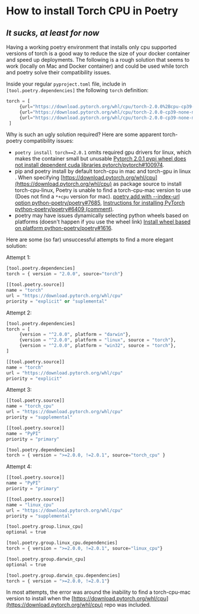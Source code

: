# How to install Torch CPU in Poetry

## *It sucks, at least for now*

Having a working poetry environment that installs only cpu supported versions of torch is a good way to reduce the size of your docker container and speed up deployments. The following is a rough solution that seems to work (locally on Mac and Docker container) and could be used while torch and poetry solve their compatibility issues.

Inside your regular `pyproject.toml` file, include in `[tool.poetry.dependencies]` the following `torch` definition:

``` python
torch = [
     {url="https://download.pytorch.org/whl/cpu/torch-2.0.0%2Bcpu-cp39-cp39-linux_x86_64.whl", markers="platform_system == \"Linux\""},
     {url="https://download.pytorch.org/whl/cpu/torch-2.0.0-cp39-none-macosx_10_9_x86_64.whl", markers="platform_system == \"Darwin\" and platform_machine == \"x86_64\""},
     {url="https://download.pytorch.org/whl/cpu/torch-2.0.0-cp39-none-macosx_11_0_arm64.whl", markers="platform_system == \"Darwin\" and platform_machine == \"arm64\""}
 ]
```

Why is such an ugly solution required? Here are some apparent torch-poetry compatibility issues:

* `poetry install torch==2.0.1` omits required gpu drivers for linux, which makes the container small but unusable [Pytorch 2.0.1 pypi wheel does not install dependent cuda libraries pytorch/pytorch#100974](https://github.com/pytorch/pytorch/issues/100974).
* pip and poetry install by default torch-cpu in mac and torch-gpu in linux . When specifying [https://download.pytorch.org/whl/cpu](https://download.pytorch.org/whl/cpu) as package source to install torch-cpu-linux, Poetry is unable to find a torch-cpu-mac version to use (Does not find a `*+cpu` version for mac). [poetry add with --index-url option python-poetry/poetry#7685](https://github.com/python-poetry/poetry/issues/7685), [Instructions for installing PyTorch python-poetry/poetry#6409 (comment)](https://github.com/python-poetry/poetry/issues/6409#issue-1361622121).
* poetry may have issues dynamically selecting python wheels based on platforms (doesn't happen if you use the wheel link) [Install wheel based on platform python-poetry/poetry#1616](https://github.com/python-poetry/poetry/issues/1616).

Here are some (so far) unsuccessful attempts to find a more elegant solution:

Attempt 1:

```python
[tool.poetry.dependencies]
torch = { version = "2.0.0", source="torch"}

[[tool.poetry.source]]
name = "torch"
url = "https://download.pytorch.org/whl/cpu"
priority = "explicit" or "suplemental"
```

Attempt 2:

```python
[tool.poetry.dependencies]
torch = [
     {version = "^2.0.0", platform = "darwin"},
     {version = "^2.0.0", platform = "linux", source = "torch"},
     {version = "^2.0.0", platform = "win32", source = "torch"},
]

[[tool.poetry.source]]
name = "torch"
url = "https://download.pytorch.org/whl/cpu"
priority = "explicit"
```

Attempt 3:

```python
[[tool.poetry.source]]
name = "torch_cpu"
url = "https://download.pytorch.org/whl/cpu"
priority = "supplemental"

[[tool.poetry.source]]
name = "PyPI"
priority = "primary"

[tool.poetry.dependencies]
torch = { version = ">=2.0.0, !=2.0.1", source="torch_cpu" }
```

Attempt 4:

```python
[[tool.poetry.source]]
name = "PyPI"
priority = "primary"

[[tool.poetry.source]]
name = "linux_cpu"
url = "https://download.pytorch.org/whl/cpu"
priority = "supplemental"

[tool.poetry.group.linux_cpu]
optional = true

[tool.poetry.group.linux_cpu.dependencies]
torch = { version = ">=2.0.0, !=2.0.1", source="linux_cpu"}

[tool.poetry.group.darwin_cpu]
optional = true

[tool.poetry.group.darwin_cpu.dependencies]
torch = { version = ">=2.0.0, !=2.0.1"}
```

In most attempts, the error was around the inability to find a torch-cpu-mac version to install when the [https://download.pytorch.org/whl/cpu](https://download.pytorch.org/whl/cpu) repo was included.
